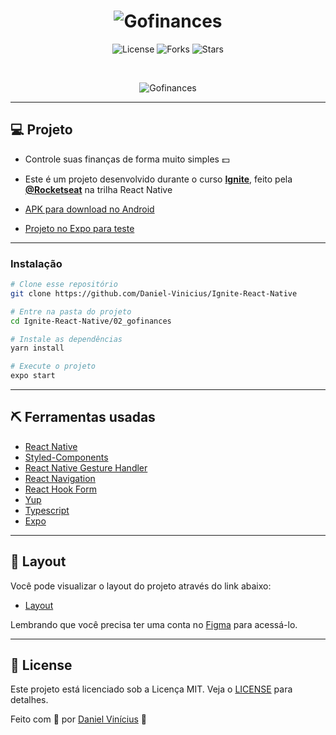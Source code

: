 <h1 align="center">
    <img alt="Gofinances" title="Gofinances" src="https://svgshare.com/i/_GB.svg" />
</h1>

<p align="center">
  <img  src="https://img.shields.io/static/v1?label=license&message=MIT&color=FFFFFF&labelColor=32B768" alt="License">
  <img src="https://img.shields.io/github/forks/Daniel-Vinicius/Ignite-React-Native?label=forks&message=MIT&color=FFFFFF&labelColor=32B768" alt="Forks">
  <img src="https://img.shields.io/github/stars/Daniel-Vinicius/Ignite-React-Native?label=stars&message=MIT&color=FFFFFF&labelColor=32B768" alt="Stars">
</p>

<br>

<p align="center">
  <img alt="Gofinances" src="https://user-images.githubusercontent.com/66279500/129810090-cd663459-2602-4e09-a2ad-89fc29c5bb16.png">
</p>

---

## 💻 Projeto

- Controle suas finanças de forma muito simples 💵

- Este é um projeto desenvolvido durante o curso **[Ignite](https://rocketseat.com.br/ignite)**, feito pela **[@Rocketseat](https://github.com/Rocketseat)** na trilha React Native

- [APK para download no Android](https://drive.google.com/file/d/1CtUZPcjXsqdlEAcd_nVIxeHeOSi0Yad_/view?uspsharing)
- [Projeto no Expo para teste](https://expo.dev/@danielviana/gofinances)

---

### Instalação

```zsh
# Clone esse repositório
git clone https://github.com/Daniel-Vinicius/Ignite-React-Native

# Entre na pasta do projeto
cd Ignite-React-Native/02_gofinances

# Instale as dependências
yarn install

# Execute o projeto
expo start
```

---

## ⛏️ Ferramentas usadas <a name = "built_using"></a>

- [React Native](https://reactnative.dev/)
- [Styled-Components](https://styled-components.com/)
- [React Native Gesture Handler](https://docs.swmansion.com/react-native-gesture-handler/)
- [React Navigation](https://reactnavigation.org/)
- [React Hook Form](https://react-hook-form.com/)
- [Yup](https://github.com/jquense/yup)
- [Typescript](https://www.typescriptlang.org/)
- [Expo](https://expo.io/)

---

## 🔖 Layout

Você pode visualizar o layout do projeto através do link abaixo:

- [Layout](https://www.figma.com/file/JR5VH3xQsAG3eRPhEOp4wY/GoFinances/duplicate)

Lembrando que você precisa ter uma conta no [Figma](http://figma.com/) para acessá-lo.

---

## 📝 License

Este projeto está licenciado sob a Licença MIT. Veja o [LICENSE](LICENSE) para detalhes.

Feito com 💜 por [Daniel Vinícius](https://github.com/Daniel-Vinicius) 👋
